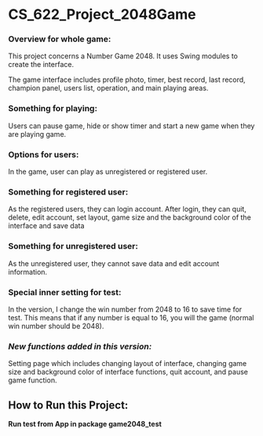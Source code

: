 #  CS_622_Project_2048Game

### Overview for whole game:

This project concerns a Number Game 2048. It uses Swing modules to create the interface. 

The game interface includes profile photo, timer, best record, last record, champion panel, users list, operation, and main playing areas. 

### Something for playing:

Users can pause game, hide or show timer and start a new game when they are playing game. 

### Options for users:

In the game, user can play as unregistered or registered user. 

### Something for registered user:

As the registered users, they can login account. After login, they can quit, delete, edit account, set layout, game size and the background color of the interface and save data

### Something for unregistered user:

As the unregistered user, they cannot save data and edit account information. 

### Special inner setting for test:

In the version, I change the win number from 2048 to 16 to save time for test. This means that if any number is equal to 16, you will the game (normal win number should be 2048).

### *New functions added in this version:*

Setting page which includes changing layout of interface, changing game size and background color of interface functions, quit account, and pause game function.

## How to Run this Project:

**Run test from App in package game2048_test**

